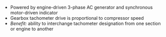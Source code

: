 - Powered by engine-driven 3-phase AC generator and synchronous motor-driven indicator
- Gearbox tachometer drive is proportional to compressor speed
- *Benefit:* ability to interchange tachometer designation from one section or engine to another